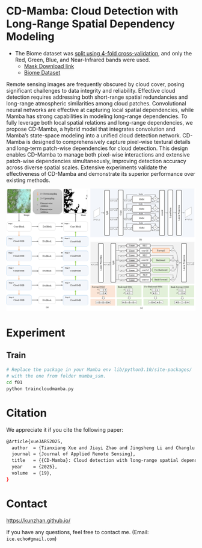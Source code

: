 # CD-Mamba: Cloud Detection with Long-Range Spatial Dependency Modeling
<!-- - [arXiv](https://arxiv.org/abs/2509.xxxxx) -->
- The Biome dataset was [split using 4-fold cross-validation](./split), and only the Red, Green, Blue, and Near-Infrared bands were used.
	- [Mask Download link](https://drive.google.com/file/d/16hXumZitYItkqnNssattDAU37r812EcL/view?usp=sharing)
	- [Biome Dataset](https://landsat.usgs.gov/landsat-8-cloud-cover-assessment-validation-data)

Remote sensing images are frequently obscured by cloud cover, posing significant challenges to data integrity and reliability. Effective cloud detection requires addressing both short-range spatial redundancies and long-range atmospheric similarities among cloud patches. Convolutional neural networks are effective at capturing local spatial dependencies, while Mamba has strong capabilities in modeling long-range dependencies. To fully leverage both local spatial relations and long-range dependencies, we propose CD-Mamba, a hybrid model that integrates convolution and Mamba’s state-space modeling into a unified cloud detection network. CD-Mamba is designed to comprehensively capture pixel-wise textural details and long-term patch-wise dependencies for cloud detection. This design enables CD-Mamba to manage both pixel-wise interactions and extensive patch-wise dependencies simultaneously, improving detection accuracy across diverse spatial scales. Extensive experiments validate the effectiveness of CD-Mamba and demonstrate its superior performance over existing methods.

![framework](assets/figure_02.jpg)

# Experiment
## Train
```sh
# Replace the package in your Mamba env lib/python3.10/site-packages/ 
# with the one from folder mamba_ssm.
cd f01
python traincloudmamba.py
```

# Citation
We appreciate it if you cite the following paper:
```sh
@Article{xueJARS2025,
  author  = {Tianxiang Xue and Jiayi Zhao and Jingsheng Li and Changlu Chen and Kun Zhan},
  journal = {Journal of Applied Remote Sensing},
  title   = {{CD-Mamba}: Cloud detection with long-range spatial dependency modeling},
  year    = {2025},
  volume  = {19},
}

```

# Contact
https://kunzhan.github.io/

If you have any questions, feel free to contact me. (Email: `ice.echo#gmail.com`)